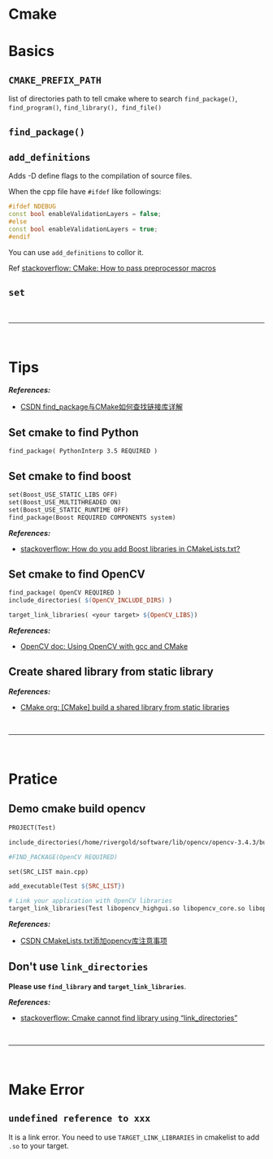 # Cmake

# Basics

## `CMAKE_PREFIX_PATH`

list of directories path to tell cmake where to search `find_package()`, `find_program()`, `find_library(), find_file()`

## `find_package()`

## `add_definitions`

Adds -D define flags to the compilation of source files.

When the cpp file have `#ifdef` like followings:

```c++
#ifdef NDEBUG
const bool enableValidationLayers = false;
#else
const bool enableValidationLayers = true;
#endif
```

You can use `add_definitions` to collor it.

Ref [stackoverflow: CMake: How to pass preprocessor macros](https://stackoverflow.com/a/9639605)

## `set`

<!--  -->
<br>

***

<br>
<!--  -->

# Tips

***References:***

- [CSDN find_package与CMake如何查找链接库详解](https://blog.csdn.net/bytxl/article/details/50637277)

## Set cmake to find Python

`find_package( PythonInterp 3.5 REQUIRED )`

## Set cmake to find boost

```makefile
set(Boost_USE_STATIC_LIBS OFF) 
set(Boost_USE_MULTITHREADED ON)  
set(Boost_USE_STATIC_RUNTIME OFF) 
find_package(Boost REQUIRED COMPONENTS system) 
```

***References:***

- [stackoverflow: How do you add Boost libraries in CMakeLists.txt?](https://stackoverflow.com/a/6646518/4636081)

## Set cmake to find OpenCV

```makefile
find_package( OpenCV REQUIRED )
include_directories( $(OpenCV_INCLUDE_DIRS) )

target_link_libraries( <your target> ${OpenCV_LIBS})
```

***References:***

- [OpenCV doc: Using OpenCV with gcc and CMake](https://docs.opencv.org/3.0.0/db/df5/tutorial_linux_gcc_cmake.html)

## Create shared library from static library

***References:***

- [CMake org: [CMake] build a shared library from static libraries](https://cmake.org/pipermail/cmake/2008-March/020315.html)

<!--  -->
<br>

***

<br>
<!--  -->

# Pratice

## Demo cmake build opencv

```makefile
PROJECT(Test)

include_directories(/home/rivergold/software/lib/opencv/opencv-3.4.3/build/install/include)

#FIND_PACKAGE(OpenCV REQUIRED)

set(SRC_LIST main.cpp)

add_executable(Test ${SRC_LIST})

# Link your application with OpenCV libraries
target_link_libraries(Test libopencv_highgui.so libopencv_core.so libopencv_imgproc.so libopencv_imgcodecs.so)
```

***References:***

- [CSDN CMakeLists.txt添加opencv库注意事项](https://blog.csdn.net/u012816621/article/details/51732932)

## Don't use `link_directories`

**Please use `find_library` and `target_link_libraries`**.

***References:***

- [stackoverflow: Cmake cannot find library using “link_directories”](https://stackoverflow.com/a/31471772/4636081)

<!--  -->
<br>

***

<br>
<!--  -->

# Make Error

## `undefined reference to xxx`

It is a link error. You need to use `TARGET_LINK_LIBRARIES` in cmakelist to add `.so` to your target.